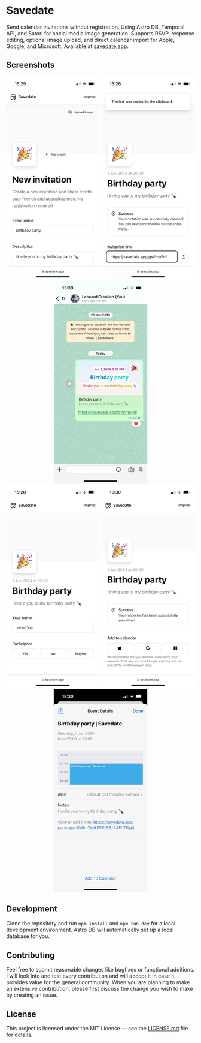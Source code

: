# Savedate

Send calendar invitations without registration. Using Astro DB, Temporal API, and Satori for social media image generation. Supports RSVP, response editing, optional image upload, and direct calendar import for Apple, Google, and Microsoft. Available at [savedate.app](https://savedate.app/).

## Screenshots

<div align="center">
    <img src="./img/phone-1.jpeg" width="250">
    <img src="./img/phone-2.jpeg" width="250">
    <img src="./img/phone-3.jpeg" width="250">
</div>

<div align="center">
    <img src="./img/phone-4.jpeg" width="250">
    <img src="./img/phone-5.jpeg" width="250">
    <img src="./img/phone-6.jpeg" width="250">
</div>

## Development

Clone the repository and run `npm install` and `npm run dev` for a local development environment. Astro DB will automatically set up a local database for you.

## Contributing

Feel free to submit reasonable changes like bugfixes or functional additions. I will look into and test every contribution and will accept it in case it provides value for the general community. When you are planning to make an extensive contribution, please first discuss the change you wish to make by creating an issue.

## License

This project is licensed under the MIT License — see the [LICENSE.md](LICENSE.md) file for details.
